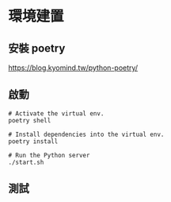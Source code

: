 
# 環境建置

## 安裝 poetry
https://blog.kyomind.tw/python-poetry/

## 啟動
```shell
# Activate the virtual env.
poetry shell

# Install dependencies into the virtual env.
poetry install

# Run the Python server
./start.sh
```

## 測試
```
```


